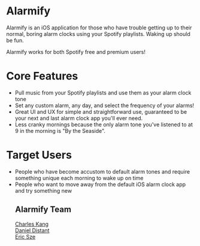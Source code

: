<h1>Alarmify</h1>

<p>Alarmify is an iOS application for those who have trouble getting up to their normal, boring alarm clocks using your Spotify playlists. Waking up should be fun.</p>

Alarmify works for both Spotify free and premium users!


<h1>Core Features</h1>

<ul>
  <li>Pull music from your Spotify playlists and use them as your alarm clock tone</li>
  <li>Set any custom alarm, any day, and select the frequency of your alarms!</li>
  <li>Great UI and UX for simple and straightforward use, guaranteed to be your next and last alarm clock app you'll ever need.
  <li>Less cranky mornings because the only alarm tone you've listened to at 9 in the morning is "By the Seaside".</li>
</ul>

<h1>Target Users</h1>
  <ul>
    <li>People who have become accustom to default alarm tones and require something unique each morning to wake up on time</li>
    <li>People who want to move away from the default iOS alarm clock app and try something new</li>


<p><h2>Alarmify Team</h2></p>
<a href="https://twitter.com/charleshkang1"</a>Charles Kang</a> <br />
<a href="https://twitter.com/isEqualToDan"</a> Daniel Distant <br />
<a href="https://twitter.com/szetweet"</a>Eric Sze <br />
